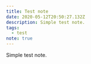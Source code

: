 ```yaml
---
title: Test note
date: 2020-05-12T20:50:27.132Z
description: Simple test note.
tags:
  - test
note: true
---
```


Simple test note.
